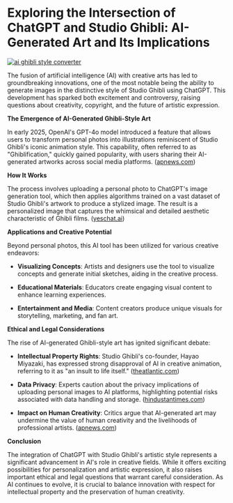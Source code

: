 # Exploring the Intersection of ChatGPT and Studio Ghibli: AI-Generated Art and Its Implications

[![ai ghibli style converter](https://i.imgur.com/dwt8Y5G.gif)](https://witbeam.net/slzx)

The fusion of artificial intelligence (AI) with creative arts has led to groundbreaking innovations, one of the most notable being the ability to generate images in the distinctive style of Studio Ghibli using ChatGPT. This development has sparked both excitement and controversy, raising questions about creativity, copyright, and the future of artistic expression.

**The Emergence of AI-Generated Ghibli-Style Art**

In early 2025, OpenAI's GPT-4o model introduced a feature that allows users to transform personal photos into illustrations reminiscent of Studio Ghibli's iconic animation style. This capability, often referred to as "Ghiblification," quickly gained popularity, with users sharing their AI-generated artworks across social media platforms. ([apnews.com](https://apnews.com/article/0f4cb487ec3042dd5b43ad47879b91f4?utm_source=openai))

**How It Works**

The process involves uploading a personal photo to ChatGPT's image generation tool, which then applies algorithms trained on a vast dataset of Studio Ghibli's artwork to produce a stylized image. The result is a personalized image that captures the whimsical and detailed aesthetic characteristic of Ghibli films. ([yeschat.ai](https://www.yeschat.ai/features/ghibli-ai?utm_source=openai))

**Applications and Creative Potential**

Beyond personal photos, this AI tool has been utilized for various creative endeavors:

- **Visualizing Concepts**: Artists and designers use the tool to visualize concepts and generate initial sketches, aiding in the creative process.

- **Educational Materials**: Educators create engaging visual content to enhance learning experiences.

- **Entertainment and Media**: Content creators produce unique visuals for storytelling, marketing, and fan art.

**Ethical and Legal Considerations**

The rise of AI-generated Ghibli-style art has ignited significant debate:

- **Intellectual Property Rights**: Studio Ghibli's co-founder, Hayao Miyazaki, has expressed strong disapproval of AI in creative animation, referring to it as "an insult to life itself." ([theatlantic.com](https://www.theatlantic.com/newsletters/archive/2025/03/studio-ghibli-memes-openai-chatgpt/682235/?utm_source=openai))

- **Data Privacy**: Experts caution about the privacy implications of uploading personal images to AI platforms, highlighting potential risks associated with data handling and storage. ([hindustantimes.com](https://www.hindustantimes.com/india-news/studio-ghibli-ai-trend-is-a-privacy-nightmare-in-disguise-warn-experts-how-to-use-it-safely-101744027029764-amp.html?utm_source=openai))

- **Impact on Human Creativity**: Critics argue that AI-generated art may undermine the value of human creativity and the livelihoods of professional artists. ([apnews.com](https://apnews.com/article/0f4cb487ec3042dd5b43ad47879b91f4?utm_source=openai))

**Conclusion**

The integration of ChatGPT with Studio Ghibli's artistic style represents a significant advancement in AI's role in creative fields. While it offers exciting possibilities for personalization and artistic expression, it also raises important ethical and legal questions that warrant careful consideration. As AI continues to evolve, it is crucial to balance innovation with respect for intellectual property and the preservation of human creativity.